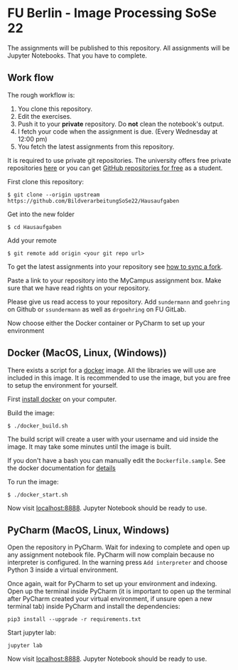 # FU Berlin - Image Processing SoSe 22

The assignments will be published to this repository.
All assignments will be Jupyter Notebooks. That you have to complete.

## Work flow

The rough workflow is:
1. You clone this repository.
2. Edit the exercises.
3. Push it to your **private** repository. Do **not** clean the notebook's output.
4. I fetch your code when the assignment is due. (Every Wednesday at 12:00 pm)
5. You fetch the latest assignments from this repository.

It is required to use private git repositories.
The university offers free private repositories [here](https://git.imp.fu-berlin.de/)
or you can get [GitHub repositories for free](https://education.github.com/) as a student.

First clone this repository:

```
$ git clone --origin upstream https://github.com/BildverarbeitungSoSe22/Hausaufgaben
```

Get into the new folder

```
$ cd Hausaufgaben
```

Add your remote

```
$ git remote add origin <your git repo url>
```

To get the latest assignments into your repository see [how to sync a fork](https://help.github.com/articles/syncing-a-fork/).

Paste a link to your repository into the MyCampus assignment box.
Make sure that we have read rights on your repository.

Please give us read access to your repository. Add `sundermann` and `goehring` on Github
or `ssundermann` as well as `drgoehring` on FU GitLab.

Now choose either the Docker container or PyCharm to set up your environment

## Docker (MacOS, Linux, (Windows))

There exists a script for a [docker](https://www.docker.com/) image.
All the libraries we will use are included in this image.
It is recommended to use the image, but you are free to setup the environment
for yourself.

First [install docker](https://docs.docker.com/engine/installation/) on your computer.

Build the image:

```
$ ./docker_build.sh
```

The build script will create a user with your username and uid inside the image.
It may take some minutes until the image is built.

If you don't have a bash you can manually edit the `Dockerfile.sample`.
See the docker documentation for [details](https://docs.docker.com/)

To run the image:

```
$ ./docker_start.sh
```

Now visit [localhost:8888](http://localhost:8888). Jupyter Notebook
should be ready to use.

## PyCharm (MacOS, Linux, Windows)
Open the repository in PyCharm. Wait for indexing to complete and open up any assignment notebook file. 
PyCharm will now complain because no interpreter is configured. In the warning press `Add interpreter` and choose Python 3 inside a virtual environment.

Once again, wait for PyCharm to set up your environment and indexing. Open up the terminal inside PyCharm (it is important to open up the terminal after PyCharm created your virtual environment, if unsure open a new terminal tab) inside PyCharm and install the dependencies: 

```
pip3 install --upgrade -r requirements.txt
```

Start jupyter lab:
````
jupyter lab
````

Now visit [localhost:8888](http://localhost:8888). Jupyter Notebook
should be ready to use.
